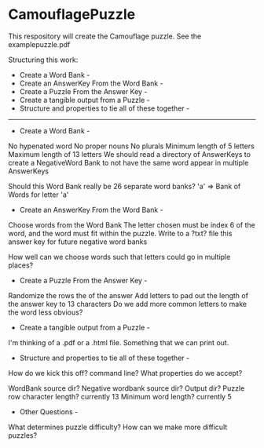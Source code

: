 # CamouflagePuzzle

This respository will create the Camouflage puzzle.  See the examplepuzzle.pdf


Structuring this work:

- Create a Word Bank -
- Create an AnswerKey From the Word Bank -
- Create a Puzzle From the Answer Key -
- Create a tangible output from a Puzzle -
- Structure and properties to tie all of these together -

______________________________________________________________________
- Create a Word Bank -

No hypenated word
No proper nouns
No plurals
Minimum length of 5 letters
Maximum length of 13 letters
We should read a directory of AnswerKeys to create a NegativeWord Bank to not have the same word appear in multiple AnswerKeys

Should this Word Bank really be 26 separate word banks?
'a' => Bank of Words for letter 'a'


- Create an AnswerKey From the Word Bank -

Choose words from the Word Bank
The letter chosen must be index 6 of the word, and the word must fit within the puzzle.
Write to a ?txt? file this answer key for future negative word banks

How well can we choose words such that letters could go in multiple places?


- Create a Puzzle From the Answer Key -

Randomize the rows the of the answer
Add letters to pad out the length of the answer key to 13 characters
Do we add more common letters to make the word less obvious?


- Create a tangible output from a Puzzle -

I'm thinking of a .pdf or a .html file.  Something that we can print out.


- Structure and properties to tie all of these together -

How do we kick this off?  command line?
What properties do we accept?

WordBank source dir?
Negative wordbank source dir?
Output dir?
Puzzle row character length?  currently 13
Minimum word length?          currently 5



- Other Questions -

What determines puzzle difficulty? How can we make more difficult puzzles?

